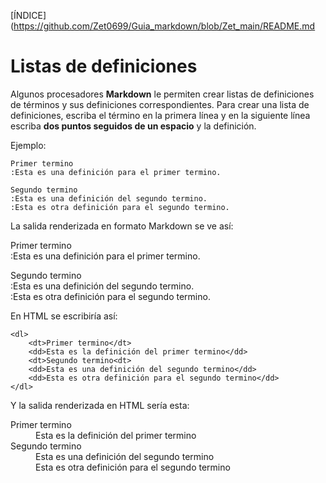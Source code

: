 [ÍNDICE](https://github.com/Zet0699/Guia_markdown/blob/Zet_main/README.md


# **Listas de definiciones**

Algunos procesadores **Markdown** le permiten crear listas de definiciones de términos y sus definiciones correspondientes. 
Para crear una lista de definiciones, escriba el término en la primera línea y en la siguiente línea escriba **dos puntos seguidos de un espacio** y la definición.

Ejemplo:
```
Primer termino
:Esta es una definición para el primer termino.

Segundo termino
:Esta es una definición del segundo termino.
:Esta es otra definición para el segundo termino.
```

La salida renderizada en formato Markdown se ve así:

Primer termino   
:Esta es una definición para el primer termino.   

Segundo termino   
:Esta es una definición del segundo termino.   
:Esta es otra definición para el segundo termino.   

En HTML se escribiría así:   
```
<dl>   
    <dt>Primer termino</dt>   
    <dd>Esta es la definición del primer termino</dd>   
    <dt>Segundo termino<dt>   
    <dd>Esta es una definición del segundo termino</dd>   
    <dd>Esta es otra definición para el segundo termino</dd>   
</dl>   
```

Y la salida renderizada en HTML sería esta:   
<dl>   
    <dt>Primer termino</dt>   
    <dd>Esta es la definición del primer termino</dd>   
    <dt>Segundo termino<dt>   
    <dd>Esta es una definición del segundo termino</dd>   
    <dd>Esta es otra definición para el segundo termino</dd>   
</dl>   


